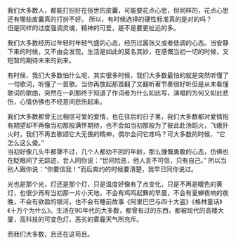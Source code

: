 <p>我们大多数人，都能打扮好在俗世的皮囊，可能要花点心思，但同样的，花点心思还有哪些皮囊真的打扮不好。 所以，有时候选择的硬性标准真的是对的吗？<br>但是同样的过度强调灵魂，精神的可爱，是不是要更扯远的多。 </p>

<p>我们大多数经历过年轻时年轻气盛的心态，经历过嚣张又或者低调的心态。当安静下来的时候，又不由会发现，生活是如此的莫名其妙，在感慨当初一切的时候，又短暂的期待未来的到来。 </p>

<p>有时候，我们大多数怕什么呢，其实很多时候，我们大多数最怕的就是突然听懂了一句歌词，听懂了一首歌。当你再放起那首翻了又翻听著节奏很好听但是从未看懂歌词的歌曲，突然在一刹那终于知道了作词者为什么如此写，演唱的为何又如此悲伤，心情仿佛也不经意间悲伤起来。 </p>

<p>我们大多数都曾无比相信可爱的爱情，也在往后的日子里，我们大多数都对爱情抱有期望却不再像当初那般满怀期待，也不会如当初那般为了彼此赴汤蹈火，飞蛾扑火时，我们不再去歌颂它大无畏的精神，偶尔会问它疼吗？可大多数的时候，“它怎么这么傻。”<br>
当初好像几头牛都犟不过，几个人都劝不回的年龄，那么慷慨勇敢的心态，仿佛也在眨眼间了无踪迹，世人同你说：“世间险恶，他人言不可信，只有自己。” 所以当别人跟你说：“你要信我！”而后爽约的时候要清楚，我早已同你说过。 </p>

<p>光也是那个光，灯还是那个灯，只是温度好像有了点变化，只是不再是暖色的黄灯，也很少再有当初那一片小天地，不会有鸡鸣起舞的早晨，不会有夏蝉夜响的夜晚，不会有欲盈的银河，也不会有睡前故事《阿里巴巴与四十大盗》《格林童话》《十万个为什么》。生活在90年代的大多数，都曾有过的东西，都被现代的高楼大厦，高科技的可变色灯，恶劣的雾霾天气所充斥。 </p>

<p>而我们大多数，且还在这苟且。</p>
